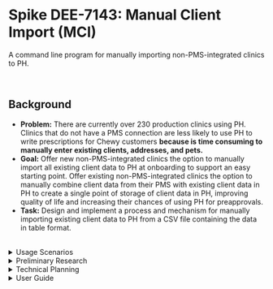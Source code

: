 # Spike DEE-7143: Manual Client Import (MCI)  

A command line program for manually importing non-PMS-integrated clinics to PH.

<br>

## Background  

- **Problem:** There are currently over 230 production clinics using PH. Clinics that do not have a PMS connection are less likely to use PH to write prescriptions for Chewy customers **because is time consuming to manually enter existing clients, addresses, and pets.**
- **Goal:** Offer new non-PMS-integrated clinics the option to manually import all existing client data to PH at onboarding to support an easy starting point. Offer existing non-PMS-integrated clinics the option to manually combine client data from their PMS with existing client data in PH to create a single point of storage of client data in PH, improving quality of life and increasing their chances of using PH for preapprovals.
- **Task:** Design and implement a process and mechanism for manually importing existing client data to PH from a CSV file containing the data in table format.



<br>
<details><summary>Usage Scenarios</summary><br>

A new clinic:  
1. Newly onboarded clinic is not able to integrate existing client data to PH because we do not yet support their specific PMS system
2. Clinic exports ALL customer data into some file format
3. Clinic ships that data file off to ISR for modification
4. ISR uses that data file to convert into/create a CSV file that follows the specifically defined format 
5. ISR ships the well-formatted, valid CSV file to PH engineers 
6. PH engineers use MCI to import the data to PH 
7. The clinic can now write prescriptions to their existing customers using PH

<br>

An existing clinic:
1. An existing clinic chose not to integrate existing client data to PH at onboarding due to lack of understanding of the process
2. The clinic now experiences the pain point of having to ask existing clientele for their name and address to wrire a preapproval
3. Clinic exports ALL existing customer data into some file format (some may now overlap with existing data in PH)
4. Clinic ships that data file off to ISR for modification
5. ISR uses that data file to convert into/create a CSV file that follows the specifically defined format 
6. ISR ships the well-formatted, valid CSV file to PH engineers 
7. PH engineers use MCI to import the data to PH, **ensuring that duplicated data is taken care of, and discrepancies in duplicated data do not crash the import**
8. The clinic no longer needs to spend time asking their existing customer for their name and address to write a prescription, increasing the changes of using PH to write one.



<br><br>
</details>
<details><summary>Preliminary Research</summary><br>

**Definitions**  
- ISR: Internal Sales Rep 
- PMS: Practice Management Software (pronounced "pims")
- PHI: Pet Health Integrations 

<br>

**Onboarding**  
TODO: As of now, how do we integrate *with* PMS? What is the **vet experience** connecting their PMS to PH? How can we fit the manual import into onboarding? How can we fit the manual import into existing clinics?

<br>

**PMS**  
TODO: connect with Prarabsh and Asha for Overview of PMS service 

<br>

**ISR**  
TODO: connect with Cindy Hearn to understand ISR capabilities 



<br><br>
</details>
<details><summary>Technical Planning</summary><br>

**Import File Format**  
the data we need to start: only customer names emails and shipping address
will I leverage existing mutations or create my own? what if existing mutations change? do the existing ones suffice?

Columns:
email
lastname
firstname
postal address

<br>

**Design Decisions**  
TODO:  logic plan  
TODO: tool plan (which language, frameworks)  
TODO: how to handle identical, duplicate date  
TODO: how to handle duplicate data with descrepancy (eg the same user and email, but different address)  
TODO: how to handle errors  
TODO: can this tool be run multiple times? what happens when we rerun an import? should it replace existing records? if im already in there but my address has changed should it change my address?  
TODO: unique ID is email for the customer - if someone updates their email address , they will appear in the system TWO times (is that okay? is there another checking mechanism?)  

<br>

**Test Plan**  
TODO: if the tool can go both ways - generate the CSV file from a PH instance as well as PH to CSV and the files will be the same 

<br>

**Further Development**  
TODO: how can we also manually import PET information??  

TODO: how to scale this tool to be used in the PH platform as a front end supported feature of PH  
eg click import and point to a file to import them 




<br><br>
</details>
<details><summary>User Guide</summary><br>
-What's the exact format for ISR to convert into ?
-What are the requirements 
-how to use this tool at the command line
<br>
</details>




